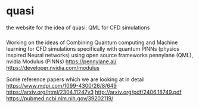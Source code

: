 # quasi

the website for the idea of quasi: QML for CFD simulations

###
Working on the ideas of Combining Quantum computing and Machine learning for CFD simulations specifically with quantum PINNs (physics inspired Neural networks) using open source frameworks pennylane (QML), nvidia Modulus (PINNs)
https://pennylane.ai/  https://developer.nvidia.com/modulus 

Some reference papers which we are looking at in detail
https://www.mdpi.com/1099-4300/26/8/649
https://arxiv.org/html/2304.11247v3
http://arxiv.org/pdf/2406.18749.pdf
https://pubmed.ncbi.nlm.nih.gov/39202119/      

